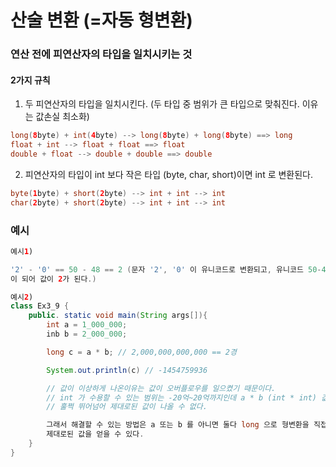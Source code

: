 # 산술 변환 (=자동 형변환)

### 연산 전에 피연산자의 타입을 일치시키는 것

#### 2가지 규칙

1. 두 피연산자의 타입을 일치시킨다. 
(두 타입 중 범위가 큰 타입으로 맞춰진다. 이유는 값손실 최소화)

```java
long(8byte) + int(4byte) --> long(8byte) + long(8byte) ==> long
float + int --> float + float ==> float
double + float --> double + double ==> double
```

2. 피연산자의 타입이 int 보다 작은 타입 (byte, char, short)이면 int 로 변환된다.

```java
byte(1byte) + short(2byte) --> int + int --> int
char(2byte) + short(2byte) --> int + int --> int
```

### 예시
```java
예시1)

'2' - '0' == 50 - 48 == 2 (문자 '2', '0' 이 유니코드로 변환되고, 유니코드 50-48 
이 되어 값이 2가 된다.)

예시2)
class Ex3_9 {
    public. static void main(String args[]){
        int a = 1_000_000;
        inb b = 2_000_000;

        long c = a * b; // 2,000,000,000,000 == 2경

        System.out.println(c) // -1454759936

        // 값이 이상하게 나온이유는 값이 오버플로우를 일으켰기 때문이다.
        // int 가 수용할 수 있는 범위는 -20억~20억까지인데 a * b (int * int) 값의 범위가
        // 훌쩍 뛰어넘어 제대로된 값이 나올 수 없다.

        그래서 해결할 수 있는 방법은 a 또는 b 를 아니면 둘다 long 으로 형변환을 직접 시켜주어야
        제대로된 값을 얻을 수 있다.
    }
}
```